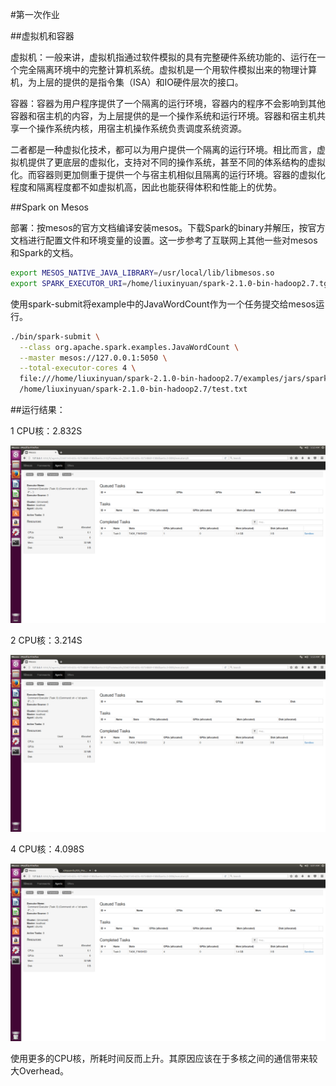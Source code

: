 #第一次作业

##虚拟机和容器

虚拟机：一般来讲，虚拟机指通过软件模拟的具有完整硬件系统功能的、运行在一个完全隔离环境中的完整计算机系统。虚拟机是一个用软件模拟出来的物理计算机，为上层的提供的是指令集（ISA）和IO硬件层次的接口。

容器：容器为用户程序提供了一个隔离的运行环境，容器内的程序不会影响到其他容器和宿主机的内容，为上层提供的是一个操作系统和运行环境。容器和宿主机共享一个操作系统内核，用宿主机操作系统负责调度系统资源。

二者都是一种虚拟化技术，都可以为用户提供一个隔离的运行环境。相比而言，虚拟机提供了更底层的虚拟化，支持对不同的操作系统，甚至不同的体系结构的虚拟化。而容器则更加侧重于提供一个与宿主机相似且隔离的运行环境。容器的虚拟化程度和隔离程度都不如虚拟机高，因此也能获得体积和性能上的优势。

##Spark on Mesos

部署：按mesos的官方文档编译安装mesos。下载Spark的binary并解压，按官方文档进行配置文件和环境变量的设置。这一步参考了互联网上其他一些对mesos和Spark的文档。
```bash
export MESOS_NATIVE_JAVA_LIBRARY=/usr/local/lib/libmesos.so
export SPARK_EXECUTOR_URI=/home/liuxinyuan/spark-2.1.0-bin-hadoop2.7.tgz
```
使用spark-submit将example中的JavaWordCount作为一个任务提交给mesos运行。
```bash
./bin/spark-submit \
  --class org.apache.spark.examples.JavaWordCount \
  --master mesos://127.0.0.1:5050 \
  --total-executor-cores 4 \
  file:///home/liuxinyuan/spark-2.1.0-bin-hadoop2.7/examples/jars/spark-examples_2.11-2.1.0.jar\
  /home/liuxinyuan/spark-2.1.0-bin-hadoop2.7/test.txt
```

##运行结果：

1 CPU核：2.832S

![image](https://raw.githubusercontent.com/xinyuan-liu/OS_Practice/master/第一次作业/Snapshot/Screenshot%20from%202017-03-07%2005-52-31.png)

2 CPU核：3.214S

![image](https://raw.githubusercontent.com/xinyuan-liu/OS_Practice/master/第一次作业/Snapshot/Screenshot%20from%202017-03-07%2005-53-45.png)

4 CPU核：4.098S

![image](https://raw.githubusercontent.com/xinyuan-liu/OS_Practice/master/第一次作业/Snapshot/Screenshot%20from%202017-03-07%2006-01-57.png)

使用更多的CPU核，所耗时间反而上升。其原因应该在于多核之间的通信带来较大Overhead。

